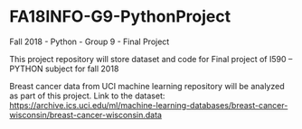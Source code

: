 # FA18INFO-G9-PythonProject
Fall 2018 - Python  - Group 9 - Final Project

This project repository will store dataset and code for Final project of I590 – PYTHON subject for fall 2018

Breast cancer data from UCI machine learning repository will be analyzed as part of this project. 
Link to the dataset: https://archive.ics.uci.edu/ml/machine-learning-databases/breast-cancer-wisconsin/breast-cancer-wisconsin.data
